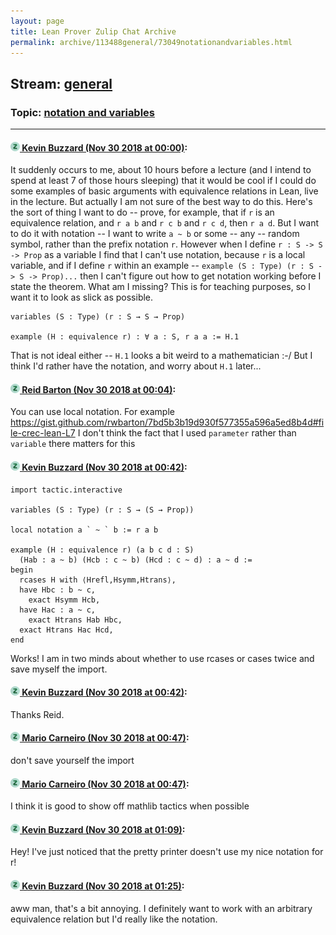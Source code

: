 ```yaml
---
layout: page
title: Lean Prover Zulip Chat Archive 
permalink: archive/113488general/73049notationandvariables.html
---
```


## Stream: [general](index.html)
### Topic: [notation and variables](73049notationandvariables.html)

---

#### [![Click to go to Zulip](../../assets/img/zulip2.png) Kevin Buzzard (Nov 30 2018 at 00:00)](https://leanprover.zulipchat.com/#narrow/stream/113488-general/topic/notation%20and%20variables/near/148826839):
It suddenly occurs to me, about 10 hours before a lecture (and I intend to spend at least 7 of those hours sleeping) that it would be cool if I could do some examples of basic arguments with equivalence relations in Lean, live in the lecture. But actually I am not sure of the best way to do this. Here's the sort of thing I want to do -- prove, for example, that if `r` is an equivalence relation, and `r a b` and `r c b` and `r c d`, then `r a d`. But I want to do it with notation -- I want to write `a ~ b` or some -- any -- random symbol, rather than the prefix notation `r`. However when I define `r : S -> S -> Prop` as a variable I find that I can't use notation, because `r` is a local variable, and if I define `r` within an example -- `example (S : Type) (r : S -> S -> Prop)...` then I can't figure out how to get notation working before I state the theorem. What am I missing? This is for teaching purposes, so I want it to look as slick as possible.

```lean
variables (S : Type) (r : S → S → Prop)

example (H : equivalence r) : ∀ a : S, r a a := H.1
```

That is not ideal either -- `H.1` looks a bit weird to a mathematician :-/ But I think I'd rather have the notation, and worry about `H.1` later...

#### [![Click to go to Zulip](../../assets/img/zulip2.png) Reid Barton (Nov 30 2018 at 00:04)](https://leanprover.zulipchat.com/#narrow/stream/113488-general/topic/notation%20and%20variables/near/148827043):
You can use local notation. For example https://gist.github.com/rwbarton/7bd5b3b19d930f577355a596a5ed8b4d#file-crec-lean-L7
I don't think the fact that I used `parameter` rather than `variable` there matters for this

#### [![Click to go to Zulip](../../assets/img/zulip2.png) Kevin Buzzard (Nov 30 2018 at 00:42)](https://leanprover.zulipchat.com/#narrow/stream/113488-general/topic/notation%20and%20variables/near/148828911):
```lean
import tactic.interactive

variables (S : Type) (r : S → (S → Prop))

local notation a ` ~ ` b := r a b

example (H : equivalence r) (a b c d : S)
  (Hab : a ~ b) (Hcb : c ~ b) (Hcd : c ~ d) : a ~ d :=
begin
  rcases H with ⟨Hrefl,Hsymm,Htrans⟩,
  have Hbc : b ~ c,
    exact Hsymm Hcb,
  have Hac : a ~ c,
    exact Htrans Hab Hbc,
  exact Htrans Hac Hcd,
end
```

Works! I am in two minds about whether to use rcases or cases twice and save myself the import.

#### [![Click to go to Zulip](../../assets/img/zulip2.png) Kevin Buzzard (Nov 30 2018 at 00:42)](https://leanprover.zulipchat.com/#narrow/stream/113488-general/topic/notation%20and%20variables/near/148828913):
Thanks Reid.

#### [![Click to go to Zulip](../../assets/img/zulip2.png) Mario Carneiro (Nov 30 2018 at 00:47)](https://leanprover.zulipchat.com/#narrow/stream/113488-general/topic/notation%20and%20variables/near/148829124):
don't save yourself the import

#### [![Click to go to Zulip](../../assets/img/zulip2.png) Mario Carneiro (Nov 30 2018 at 00:47)](https://leanprover.zulipchat.com/#narrow/stream/113488-general/topic/notation%20and%20variables/near/148829126):
I think it is good to show off mathlib tactics when possible

#### [![Click to go to Zulip](../../assets/img/zulip2.png) Kevin Buzzard (Nov 30 2018 at 01:09)](https://leanprover.zulipchat.com/#narrow/stream/113488-general/topic/notation%20and%20variables/near/148830140):
Hey! I've just noticed that the pretty printer doesn't use my nice notation for r!

#### [![Click to go to Zulip](../../assets/img/zulip2.png) Kevin Buzzard (Nov 30 2018 at 01:25)](https://leanprover.zulipchat.com/#narrow/stream/113488-general/topic/notation%20and%20variables/near/148830862):
aww man, that's a bit annoying. I definitely want to work with an arbitrary equivalence relation but I'd really like the notation.

